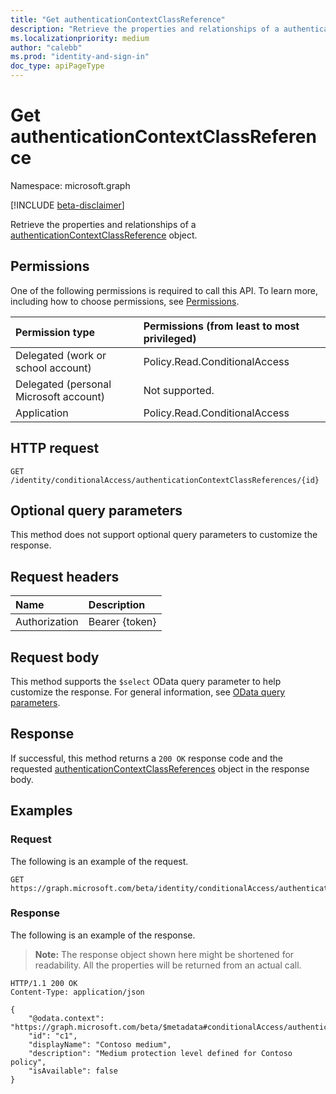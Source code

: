 ```yaml
---
title: "Get authenticationContextClassReference"
description: "Retrieve the properties and relationships of a authenticationContextClassReference object."
ms.localizationpriority: medium
author: "calebb"
ms.prod: "identity-and-sign-in"
doc_type: apiPageType
---
```


# Get authenticationContextClassReference

Namespace: microsoft.graph

[!INCLUDE [beta-disclaimer](../../includes/beta-disclaimer.md)]

Retrieve the properties and relationships of a [authenticationContextClassReference](../resources/authenticationcontextclassreference.md) object.

## Permissions

One of the following permissions is required to call this API. To learn more, including how to choose permissions, see [Permissions](/graph/permissions-reference).

|Permission type                        | Permissions (from least to most privileged)                                       |
|:--------------------------------------|:----------------------------------------------------------------------------------|
|Delegated (work or school account)     | Policy.Read.ConditionalAccess |
|Delegated (personal Microsoft account) | Not supported. |
|Application                            | Policy.Read.ConditionalAccess |

## HTTP request

<!-- { "blockType": "ignored" } -->

```http
GET /identity/conditionalAccess/authenticationContextClassReferences/{id}
```
## Optional query parameters

This method does not support optional query parameters to customize the response.

## Request headers

| Name      |Description|
|:----------|:----------|
| Authorization | Bearer {token} |

## Request body

This method supports the `$select` OData query parameter to help customize the response. For general information, see [OData query parameters](/graph/query-parameters).

## Response

If successful, this method returns a `200 OK` response code and the requested [authenticationContextClassReferences](../resources/\authenticationcontextclassreference.md) object in the response body.

## Examples

### Request

The following is an example of the request.



<!-- {
  "blockType": "request",
  "name": "get_authenticationcontextclassreference"
}-->

```msgraph-interactive
GET https://graph.microsoft.com/beta/identity/conditionalAccess/authenticationContextClassReferences/c1
```




### Response

The following is an example of the response.

> **Note:** The response object shown here might be shortened for readability. All the properties will be returned from an actual call.

<!-- {
  "blockType": "response",
  "truncated": true,
  "@odata.type": "microsoft.graph.authenticationContextClassReference"
} -->

```http
HTTP/1.1 200 OK
Content-Type: application/json

{
    "@odata.context": "https://graph.microsoft.com/beta/$metadata#conditionalAccess/authenticationContextClassReferences/$entity",
    "id": "c1",
    "displayName": "Contoso medium",
    "description": "Medium protection level defined for Contoso policy",
    "isAvailable": false
}

```

<!-- uuid: 16cd6b66-4b1a-43a1-adaf-3a886856ed98
2019-02-04 14:57:30 UTC -->
<!-- {
  "type": "#page.annotation",
  "description": "Get authenticationContextClassReference",
  "keywords": "",
  "section": "documentation",
  "tocPath": ""
}-->
